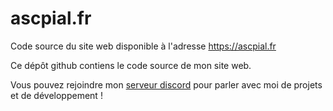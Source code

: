 # ascpial.fr
Code source du site web disponible à l'adresse https://ascpial.fr

Ce dépôt github contiens le code source de mon site web.

Vous pouvez rejoindre mon [serveur discord](https://ascpial.fr/guild) pour parler avec moi de projets et de développement !
